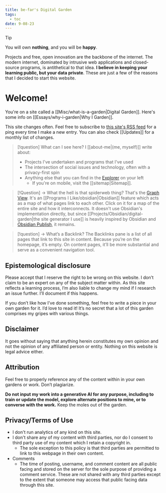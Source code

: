 ```yaml
---
title: be-far's Digital Garden
tags:
  - toc
date: 9-08-23
---
```

> [!tip] 
> You will own **nothing**, and you will be **happy**.

Projects and free, open innovation are the backbone of the internet. The modern internet, dominated by intrusive web applications and closed-source programs, is antithetical to that idea. **I believe in keeping your learning public, but your data private**. These are just a few of the reasons that I decided to start this website. 
# Welcome!
You're on a site called a [[Misc/what-is-a-garden|Digital Garden]]. Here's some info on [[Essays/why-i-garden|Why I Garden]].

This site changes often. Feel free to subscribe to [this site's RSS feed](/index.xml) for a ping every time I make a new entry. You can also check [[Updates]] for a monthly list of changes.
> [!question] What can I see here?
> I [[about-me|(me, myself)]] write about:
> - Projects I've undertaken and programs that I've used
> - The intersection of social issues and technology, often with a privacy-first spin
> - Anything else that you can find in the [Explorer](https://quartz.jzhao.xyz/features/explorer) on your left
>	- If you're on mobile, visit the [[sitemap|Sitemap]].

> [!Question] -> What the hell is that spiderweb thing?
> That's the [Graph View](https://help.obsidian.md/Plugins/Graph+view). It's an [[Programs I Like/obsidian|Obsidian]] feature which acts as a map of what pages link to each other. Click on it for a map of the entire site and how it interconnects. It doesn't use Obsidian's implementation directly, but since [[Projects/Obsidian/digital-garden|the site generator I use]] is heavily inspired by Obsidian and [Obsidian Publish]( https://obsidian.md/publish ), it remains.

> [!question] -> What’s a Backlink?
> The Backlinks pane is a list of all pages that link to this site in content. Because you’re on the homepage, it’s empty. On content pages, it’ll be more substantial and serve as a convenient navigation tool. 
## Epistemological disclosure
Please accept that I reserve the right to be wrong on this website. I don’t claim to be an expert on any of the subject matter within. As this site reflects a learning process, I’m also liable to change my mind if I research an issue further. I’ll document if this happens. 

If you don’t like how I’ve done something, feel free to write a piece in your own garden for it. I’d love to read it! It’s no secret that a lot of this garden comprises my gripes with various things. 
## Disclaimer
It goes without saying that anything herein constitutes my own opinion and not the opinion of any affiliated person or entity. Nothing on this website is legal advice either. 

## Attribution
Feel free to properly reference any of the content within in your own gardens or work. Don’t plagiarize. 

**Do not input my work into a generative AI for any purpose, including to train or update the model, explore alternate positions to mine, or to converse with the work.** Keep the moles out of the garden. 
## Privacy/Terms of Use
- I don't run analytics of any kind on this site.
- I don't share any of my content with third parties, nor do I consent to third party use of my content which I retain a copyright in.
	- The sole exception to this policy is that third parties are permitted to link to this webpage in their own content.
- Comments
	- The time of posting, username, and comment content are all public facing and stored on the server for the sole purpose of providing a comment service. These are not shared with any third parties except to the extent that someone may access that public facing data through this site.